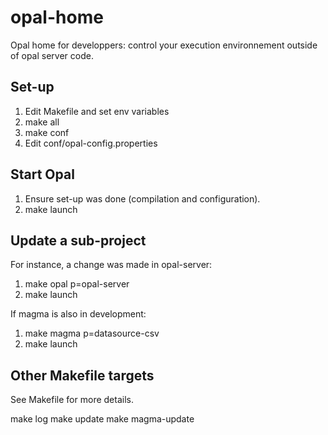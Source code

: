 opal-home
=========

Opal home for developpers: control your execution environnement outside of opal server code.

## Set-up

1. Edit Makefile and set env variables
2. make all
3. make conf
4. Edit conf/opal-config.properties

## Start Opal

1. Ensure set-up was done (compilation and configuration).
2. make launch

## Update a sub-project

For instance, a change was made in opal-server:

1. make opal p=opal-server
2. make launch

If magma is also in development:

1. make magma p=datasource-csv
2. make launch

## Other Makefile targets

See Makefile for more details.

make log
make update
make magma-update
